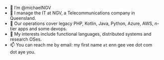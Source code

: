 - 👋 I’m @michaelNGV
- 👀 I manage the IT at NGV, a Telecommunications company in Queensland.
- 🌱 Our operations cover legacy PHP, Kotlin, Java, Python, Azure, AWS, _n_-tier apps and some devops.
- 💞️ My interests include functional languages, distributed systems and research OSes.
- 📫 You can reach me by email:  my first name `at` enn gee vee dot com dot aye you.

<!---
michaelNGV/michaelNGV is a ✨ special ✨ repository because its `README.md` (this file) appears on your GitHub profile.
You can click the Preview link to take a look at your changes.
--->
